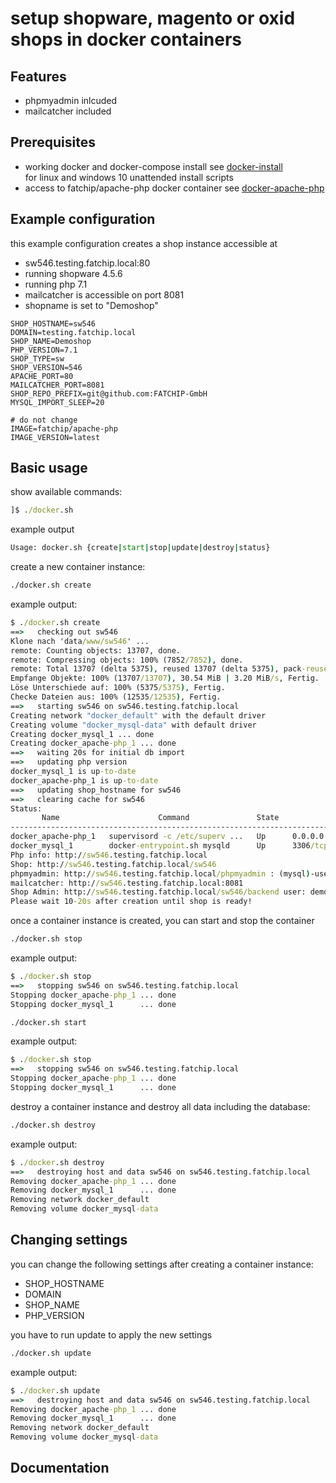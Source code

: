 # setup shopware, magento or oxid shops in docker containers 

## Features
- phpmyadmin inlcuded
- mailcatcher included

## Prerequisites
- working docker and docker-compose install
see [docker-install](https://github.com/FATCHIP-GmbH/docker-install)<br />
for linux and windows 10 unattended install scripts
- access to fatchip/apache-php docker container
see [docker-apache-php](https://github.com/FATCHIP-GmbH/docker-apache-php)

## Example configuration
this example configuration creates a shop instance accessible at
* sw546.testing.fatchip.local:80
* running shopware 4.5.6
* running php 7.1 
* mailcatcher is accessible on port 8081
* shopname is set to "Demoshop"

```
SHOP_HOSTNAME=sw546
DOMAIN=testing.fatchip.local
SHOP_NAME=Demoshop
PHP_VERSION=7.1
SHOP_TYPE=sw
SHOP_VERSION=546
APACHE_PORT=80
MAILCATCHER_PORT=8081
SHOP_REPO_PREFIX=git@github.com:FATCHIP-GmbH
MYSQL_IMPORT_SLEEP=20

# do not change
IMAGE=fatchip/apache-php
IMAGE_VERSION=latest
```

## Basic usage
show available commands:
```cmd
]$ ./docker.sh 
```
example output
```cmd
Usage: docker.sh {create|start|stop|update|destroy|status}
```

create a new container instance:
```cmd
./docker.sh create
```
example output:
```cmd
$ ./docker.sh create
==>   checking out sw546
Klone nach 'data/www/sw546' ...
remote: Counting objects: 13707, done.
remote: Compressing objects: 100% (7852/7852), done.
remote: Total 13707 (delta 5375), reused 13707 (delta 5375), pack-reused 0
Empfange Objekte: 100% (13707/13707), 30.54 MiB | 3.20 MiB/s, Fertig.
Löse Unterschiede auf: 100% (5375/5375), Fertig.
Checke Dateien aus: 100% (12535/12535), Fertig.
==>   starting sw546 on sw546.testing.fatchip.local
Creating network "docker_default" with the default driver
Creating volume "docker_mysql-data" with default driver
Creating docker_mysql_1 ... done
Creating docker_apache-php_1 ... done
==>   waiting 20s for initial db import
==>   updating php version
docker_mysql_1 is up-to-date
docker_apache-php_1 is up-to-date
==>   updating shop_hostname for sw546
==>   clearing cache for sw546
Status: 
       Name                      Command               State                     Ports                   
---------------------------------------------------------------------------------------------------------
docker_apache-php_1   supervisord -c /etc/superv ...   Up      0.0.0.0:8081->1080/tcp, 0.0.0.0:80->80/tcp
docker_mysql_1        docker-entrypoint.sh mysqld      Up      3306/tcp                                  
Php info: http://sw546.testing.fatchip.local
Shop: http://sw546.testing.fatchip.local/sw546
phpmyadmin: http://sw546.testing.fatchip.local/phpmyadmin : (mysql)-user: root pw:root
mailcatcher: http://sw546.testing.fatchip.local:8081
Shop Admin: http://sw546.testing.fatchip.local/sw546/backend user: demo password: demo
Please wait 10-20s after creation until shop is ready!

```

once a container instance is created, you can start and stop the container
```cmd
./docker.sh stop
```
example output:
```cmd
$ ./docker.sh stop
==>   stopping sw546 on sw546.testing.fatchip.local
Stopping docker_apache-php_1 ... done
Stopping docker_mysql_1      ... done
```

```cmd
./docker.sh start
```
example output:
```cmd
$ ./docker.sh stop
==>   stopping sw546 on sw546.testing.fatchip.local
Stopping docker_apache-php_1 ... done
Stopping docker_mysql_1      ... done
```

destroy a container instance and destroy all data including the database:
```cmd
./docker.sh destroy
```
example output:
```cmd
$ ./docker.sh destroy
==>   destroying host and data sw546 on sw546.testing.fatchip.local
Removing docker_apache-php_1 ... done
Removing docker_mysql_1      ... done
Removing network docker_default
Removing volume docker_mysql-data
```


## Changing settings

you can change the following settings after creating a container instance:
- SHOP_HOSTNAME
- DOMAIN
- SHOP_NAME
- PHP_VERSION

you have to run update to apply the new settings
```cmd
./docker.sh update
```
example output:
```cmd
$ ./docker.sh update
==>   destroying host and data sw546 on sw546.testing.fatchip.local
Removing docker_apache-php_1 ... done
Removing docker_mysql_1      ... done
Removing network docker_default
Removing volume docker_mysql-data
```

## Documentation

